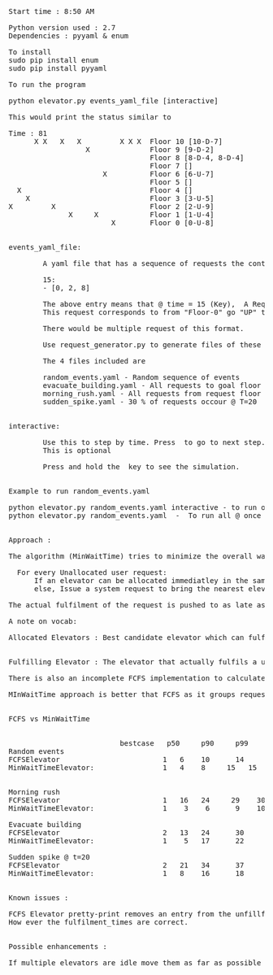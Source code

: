 <pre>

Start time : 8:50 AM

Python version used : 2.7
Dependencies : pyyaml & enum

To install
sudo pip install enum
sudo pip install pyyaml

To run the program

python elevator.py events_yaml_file [interactive]

This would print the status similar to

Time : 81
      X X   X   X         X X X  Floor 10 [10-D-7]
                  X              Floor 9 [9-D-2]
                                 Floor 8 [8-D-4, 8-D-4]
                                 Floor 7 []
                      X          Floor 6 [6-U-7]
                                 Floor 5 []
  X                              Floor 4 []
    X                            Floor 3 [3-U-5]
X         X                      Floor 2 [2-U-9]
              X     X            Floor 1 [1-U-4]
                        X        Floor 0 [0-U-8]


events_yaml_file:

        A yaml file that has a sequence of requests the controller would receive

        15:
        - [0, 2, 8]

        The above entry means that @ time = 15 (Key),  A Request [request_floor, direction(1=>DOWN, 2=>UP), goal_floor] is received.
        This request corresponds to from "Floor-0" go "UP" to "Floor-8"

        There would be multiple request of this format.

        Use request_generator.py to generate files of these format.

        The 4 files included are

        random_events.yaml - Random sequence of events
        evacuate_building.yaml - All requests to goal floor 0
        morning_rush.yaml - All requests from request floor 0
        sudden_spike.yaml - 30 % of requests occour @ T=20


interactive:

        Use this to step by time. Press <ENTER> to go to next step.
        This is optional

        Press and hold the <ENTER> key to see the simulation.


Example to run random_events.yaml

python elevator.py random_events.yaml interactive - to run one step @ a time.
python elevator.py random_events.yaml  -  To run all @ once


Approach :

The algorithm (MinWaitTime) tries to minimize the overall waiting time for a request to be served.

  For every Unallocated user request:
      If an elevator can be allocated immediatley in the same floor, allocate it.
      else, Issue a system request to bring the nearest elevator to this floor.

The actual fulfilment of the request is pushed to as late as possible and allocated to the elevator that reaches the request floor first.

A note on vocab:

Allocated Elevators : Best candidate elevator which can fulfil this request. A System request is issued to this elevators to add the @request_floor to its @goal_floors. Allocated Elevators for a request could change over time based on the sequence of events.


Fulfilling Elevator : The elevator that actually fulfils a user request.

There is also an incomplete FCFS implementation to calculate the performance of the MInWaitTime approach against FCFS.

MInWaitTime approach is better that FCFS as it groups requests if grouping is possible and chooses the nearest elevator to fulfil the request.


FCFS vs MinWaitTime


                          bestcase 	 p50 	 p90 	 p99 	 worstcase
Random events
FCFSElevator                    	1 	6 	 10 	 14 	 15
MinWaitTimeElevator:            	1 	4 	 8 	   15 	15


Morning rush
FCFSElevator                    	1 	16 	 24 	29 	  30
MinWaitTimeElevator:            	1 	 3 	  6 	 9 	  10

Evacuate building
FCFSElevator                    	2 	13 	 24 	 30 	 30
MinWaitTimeElevator:            	1 	 5 	 17 	 22 	 22

Sudden spike @ t=20
FCFSElevator                    	2   21 	 34 	 37 	 40
MinWaitTimeElevator:            	1 	8 	 16 	 18 	 19


Known issues :

FCFS Elevator pretty-print removes an entry from the unfillfilled requests before its actually fulfilled.
How ever the fulfilment_times are correct.


Possible enhancements :

If multiple elevators are idle move them as far as possible to reduce the access time.

</pre>
